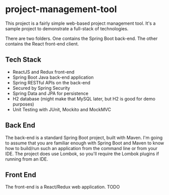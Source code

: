# project-management-tool
This project is a fairly simple web-based project management tool. 
It's a sample project to demonstrate a full-stack of technologies.

There are two folders. 
One contains the Spring Boot back-end.
The other contains the React front-end client.

## Tech Stack
* ReactJS and Redux front-end
* Spring Boot Java back-end application
* Spring RESTful APIs on the back-end
* Secured by Spring Security
* Spring Data and JPA for persistence
* H2 database (might make that MySQL later, but H2 is good for demo purposes)
* Unit Testing with JUnit, Mockito and MockMVC

## Back End
The back-end is a standard Spring Boot project, built with Maven. 
I'm going to assume that you are familiar enough with Spring Boot 
and Maven to know how to build/run such an application from the command line 
or from your IDE.
The project does use Lombok, so you'll require the Lombok plugins if running from an IDE.

## Front End
The front-end is a React/Redux web application.
TODO
